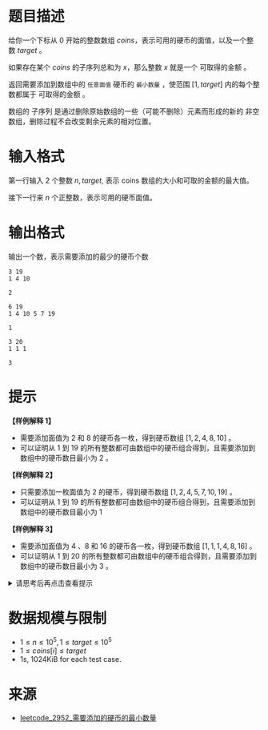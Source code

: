 # 题目描述

给你一个下标从 $0$ 开始的整数数组 $coins$，表示可用的硬币的面值，以及一个整数 $target$ 。

如果存在某个 $coins$ 的子序列总和为 $x$，那么整数 $x$ 就是一个 可取得的金额 。

返回需要添加到数组中的 `任意面值` 硬币的 `最小数量` ，使范围 $[1, target]$ 内的每个整数都属于 可取得的金额 。

数组的 子序列 是通过删除原始数组的一些（可能不删除）元素而形成的新的 非空 数组，删除过程不会改变剩余元素的相对位置。

# 输入格式

第一行输入 2 个整数 $n, target$, 表示 coins 数组的大小和可取的金额的最大值。

接下一行来 $n$ 个正整数，表示可用的硬币面值。
 
# 输出格式
输出一个数，表示需要添加的最少的硬币个数

```input1
3 19
1 4 10
```

```output1
2
```

```input2
6 19
1 4 10 5 7 19
```

```output2
1
```

```input3
3 20
1 1 1
```

```output3
3
```

# 提示
**【样例解释 1】**
* 需要添加面值为 $2$ 和 $8$ 的硬币各一枚，得到硬币数组 $[1,2,4,8,10]$ 。
* 可以证明从 $1$ 到 $19$ 的所有整数都可由数组中的硬币组合得到，且需要添加到数组中的硬币数目最小为 $2$ 。

**【样例解释 2】**
* 只需要添加一枚面值为 $2$ 的硬币，得到硬币数组 $[1,2,4,5,7,10,19]$ 。
* 可以证明从 $1$ 到 $19$ 的所有整数都可由数组中的硬币组合得到，且需要添加到数组中的硬币数目最小为 $1$ 

**【样例解释 3】**
* 需要添加面值为 $4$ 、$8$ 和 $16$ 的硬币各一枚，得到硬币数组 $[1,1,1,4,8,16]$ 。 
* 可以证明从 $1$ 到 $20$ 的所有整数都可由数组中的硬币组合得到，且需要添加到数组中的硬币数目最小为 $3$ 。

<details>
<summary>请思考后再点击查看提示</summary>

* 考虑如下贪心策略，对于样例 1
* coins = [1, 4, 10]， 显然 2 不能表示，所以应该添加 2，变成 coins = [1, 2, 4, 10]
* 此时 1 到 7 均可以表示，那么秩序添加 8 即可
* 首先将 coins 从小到大排序，然后从小到大开始扫描
* 设 $r$，表示当前最大能表示 $1$ 到 $r$ 的所有数
* 如果 $coins[i] \gt r$，那么就得添加 $r + 1$，此时 $1$ 到 $r + r + 1$ 都可以表示
* 否则 $coins[i] \le r$，那么 $1$ 到 $r + coins[i]$ 的数都可以表示

</details>

# 数据规模与限制
* $1 \le n \le 10^5, 1 \le target \le 10^5$
* $1 \le coins[i] \le target$
* 1s, 1024KiB for each test case.

# 来源
* [leetcode_2952_需要添加的硬币的最小数量](https://leetcode.cn/contest/weekly-contest-374/problems/minimum-number-of-coins-to-be-added/)
